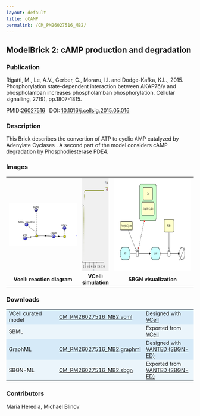 ```yaml
---
layout: default
title: cCAMP
permalink: /CM_PM26027516_MB2/
---
```

## ModelBrick 2: cAMP production and degradation

### Publication 

Rigatti, M., Le, A.V., Gerber, C., Moraru, I.I. and Dodge-Kafka, K.L., 2015. Phosphorylation state-dependent interaction between 
AKAP7δ/γ and phospholamban increases phospholamban phosphorylation. Cellular signalling, 27(9), pp.1807-1815.

 PMID:<a href="https://www.ncbi.nlm.nih.gov/pubmed/?term=26027516">26027516</a>&ensp; 
 DOI: <a href="https://doi.org/10.1016/j.cellsig.2015.05.016">10.1016/j.cellsig.2015.05.016</a><br/>

### Description
This Brick describes the convertion of ATP to cyclic AMP catalyzed by  Adenylate Cyclases . A second part of the model considers cAMP degradation by Phosphodiesterase PDE4.  
### Images
 <table> 
 <tr>
  <td align="center" width="280"><a href="https://modelbricks.github.io/images/Vcellimages/CM_PM26027516_MB2_Vcell_diagram.PNG"><img align="center" src="/images/Vcellimages/CM_PM26027516_MB2_Vcell_diagram.PNG"></a></td>
  <td align="center"><a href="https://modelbricks.github.io/images/Vcellimages/CM_PM26027516_MB2_Vcell_sim.PNG"><img align="center" src="/images/Vcellimages/CM_PM26027516_MB2_Vcell_sim.PNG" width="330" height="250"/></a></td>
 <td align="center" width="300"><a href="https://modelbricks.github.io/images/SBGNfiles/CM_PM26027516_MB2_SBGN.PNG"><img align="center" src="/images/SBGNfiles/CM_PM26027516_MB2_SBGN.PNG" height="250"/></a></td>
 </tr>
 <tr>
  <td align="center"><strong>Vcell: reaction diagram </strong></td>
   <td align="center"><strong>VCell: simulation </strong></td>
   <td align="center"><strong>SBGN visualization </strong></td>
   </tr>
 </table>

### Downloads 
<center>
 <table>
  <td width="33%" bgcolor="#D6EAF8">VCell curated model </td>
  <td width="33%" bgcolor="#D6EAF8"><a href="/modelbricks//VCML_SBMLfiles/CM_PM26027516_MB2.vcml">CM_PM26027516_MB2.vcml</a></td>
  <td width="33%" bgcolor="#D6EAF8"> Designed with <a href="http://vcell.org"> VCell</a></td>
  <tr>
   <td bgcolor="#EBF5FB">SBML </td>
   <td bgcolor="#EBF5FB"><!--<a href="/modelbricks/VCML_SBMLfiles/CM_PM26027516_MB2.xml">CM_PM26027516_MB2.xml</a>--></td>
   <td bgcolor="#EBF5FB"> Exported from <a href="http://vcell.org"> VCell</a></td>
  </tr>
  <tr>
   <td bgcolor="#D6EAF8">GraphML </td>
   <td bgcolor="#D6EAF8"><a href="/modelbricks/SBGNexecutablefiles/CM_PM26027516_MB2.graphml">CM_PM26027516_MB2.graphml</a></td>
   <td bgcolor="#D6EAF8"> Designed with <a href="https://immersive-analytics.infotech.monash.edu/vanted/addons/sbgn-ed/">VANTED (SBGN-ED)</a></td>
  </tr>
  <tr>
   <td bgcolor="#EBF5FB">SBGN-ML </td>
   <td bgcolor="#EBF5FB"><a href="/modelbricks/SBGNexecutablefiles/CM_PM26027516_MB2.sbgn">CM_PM26027516_MB2.sbgn</a></td>
   <td bgcolor="#EBF5FB"> Exported from <a href="https://immersive-analytics.infotech.monash.edu/vanted/addons/sbgn-ed/">VANTED (SBGN-ED)</a></td>
  </tr>
 </table>
</center>


### Contributors
Maria Heredia, Michael Blinov
 
